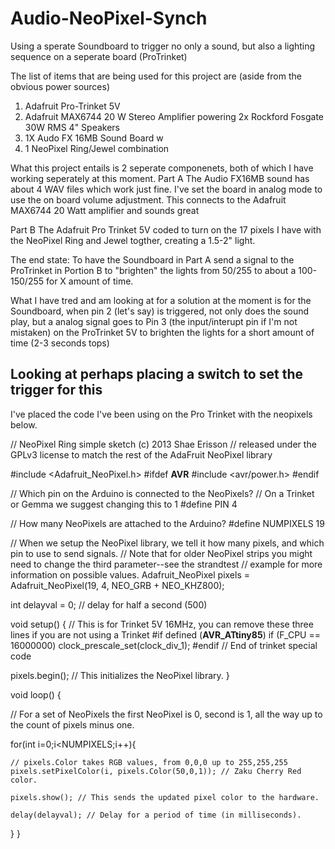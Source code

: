 # Audio-NeoPixel-Synch
Using a sperate Soundboard to trigger no only a sound, but also a lighting sequence on a seperate board (ProTrinket)

The list of items that are being used for this project are (aside from the obvious power sources)
  1. Adafruit Pro-Trinket 5V
  2. Adafruit MAX6744 20 W Stereo Amplifier powering 2x Rockford Fosgate 30W RMS 4" Speakers
  3. 1X Audo FX 16MB Sound Board w
  4. 1 NeoPixel Ring/Jewel combination
  
  What this project entails is 2 seperate componenets, both of which I have working seperately at this moment.
  Part A
  The Audio FX16MB sound has about 4 WAV files which work just fine. I've set the board in analog mode to use the on board volume adjustment. This connects to the Adafruit MAX6744 20 Watt amplifier and sounds great
  
  Part B
  The Adafruit Pro Trinket 5V coded to turn on the 17 pixels I have with the NeoPixel Ring and Jewel togther, creating a 1.5-2" light. 
  
  The end state: To have the Soundboard in Part A send a signal to the ProTrinket in Portion B to "brighten" the lights from 50/255 to about a 100-150/255 for X amount of time. 
  
  What I have tred and am looking at for a solution at the moment is for the Soundboard, when pin 2 (let's say) is triggered, not only does the sound play, but a analog signal goes to Pin 3 (the input/interupt pin if I'm not mistaken) on the ProTrinket 5V to brighten the lights for a short amount of time (2-3 seconds tops)
  
  Looking at perhaps placing a switch to set the trigger for this
 ----------------------------------------------------------------------------------------------------------------------------- 
  I've placed the code I've been using on the Pro Trinket with the neopixels below. 
  
  // NeoPixel Ring simple sketch (c) 2013 Shae Erisson
// released under the GPLv3 license to match the rest of the AdaFruit NeoPixel library

#include <Adafruit_NeoPixel.h>
#ifdef __AVR__
  #include <avr/power.h>
#endif

// Which pin on the Arduino is connected to the NeoPixels?
// On a Trinket or Gemma we suggest changing this to 1
#define PIN            4

// How many NeoPixels are attached to the Arduino?
#define NUMPIXELS      19

// When we setup the NeoPixel library, we tell it how many pixels, and which pin to use to send signals.
// Note that for older NeoPixel strips you might need to change the third parameter--see the strandtest
// example for more information on possible values.
Adafruit_NeoPixel pixels = Adafruit_NeoPixel(19, 4, NEO_GRB + NEO_KHZ800);

int delayval = 0; // delay for half a second (500)

void setup() {
  // This is for Trinket 5V 16MHz, you can remove these three lines if you are not using a Trinket
#if defined (__AVR_ATtiny85__)
  if (F_CPU == 16000000) clock_prescale_set(clock_div_1);
#endif
  // End of trinket special code

  pixels.begin(); // This initializes the NeoPixel library.
}

void loop() {

  // For a set of NeoPixels the first NeoPixel is 0, second is 1, all the way up to the count of pixels minus one.

  for(int i=0;i<NUMPIXELS;i++){

    // pixels.Color takes RGB values, from 0,0,0 up to 255,255,255
    pixels.setPixelColor(i, pixels.Color(50,0,1)); // Zaku Cherry Red color.

    pixels.show(); // This sends the updated pixel color to the hardware.

    delay(delayval); // Delay for a period of time (in milliseconds).

  }
}

